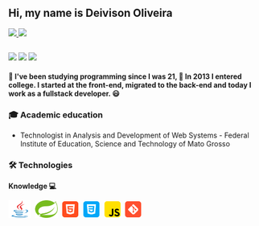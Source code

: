 ## Hi, my name is Deivison Oliveira 

<div>
  <a href="https://github.com/DeivisonMaster">
  <img height="180em" src="https://github-readme-stats.vercel.app/api?username=DeivisonMaster&show_icons=true&theme=tokyonight&include_all_commits=true&count_private=true"/>
  <img height="180em" src="https://github-readme-stats.vercel.app/api/top-langs/?username=DeivisonMaster&layout=compact&langs_count=16&theme=tokyonight"/>
</div>

##

<div>
  <a href="https://www.instagram.com/deivisonoliveiira/" target="blank"><img src="https://img.shields.io/badge/-Instagram-%23E4405F?style=for-the-badge&logo=instagram&logoColor=white" target="blank"></a>
  <a href="mailto:deivisonoliveira.info@gmail.com" target="blank"><img src="https://img.shields.io/badge/-Gmail-%23333?style=for-the-badge&logo=gmail&logoColor=white" target="blank"></a>
  <a href="https://www.linkedin.com/in/deivisonmatos/" target="blank"><img src="https://img.shields.io/badge/-LinkedIn-%230077B5?style=for-the-badge&logo=linkedin&logoColor=white" target="blank"></a> 
</div>

<h4> 
	🚧 I've been studying programming since I was 21, 🚀 In 2013 I entered college. I started at the front-end, migrated to the back-end and today I work as a fullstack developer. 😃
</h4>

### :mortar_board: Academic education
  - Technologist in Analysis and Development of Web Systems - Federal Institute of Education, Science and Technology of Mato Grosso

### 🛠 Technologies


**Knowledge :computer:**

<p align="left">
  <!-- Java Icon -->
  <img height="35" width="45" src="https://raw.githubusercontent.com/devicons/devicon/master/icons/java/java-original.svg?raw=true">&nbsp;
  <!-- Spring Icon -->
  <img height="35" width="45" src="https://raw.githubusercontent.com/devicons/devicon/master/icons/spring/spring-original.svg?raw=true">&nbsp;
  <!-- HTML Icon -->
  <img src="https://github.com/DeivisonMaster/DeivisonMaster/blob/main/img/html.png?raw=true">&nbsp;
  <!-- CSS Icon -->
  <img src="https://github.com/DeivisonMaster/DeivisonMaster/blob/main/img/css.png?raw=true">&nbsp;
  <!-- JS Icon -->
  <img src="https://github.com/DeivisonMaster/DeivisonMaster/blob/main/img/js.png?raw=true">&nbsp;
  <!-- Git Icon -->
  <img src="https://github.com/DeivisonMaster/DeivisonMaster/blob/main/img/git.png?raw=true">&nbsp;
  
</p>


